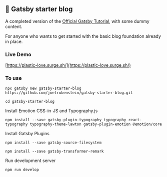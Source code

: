 ## 🚀 Gatsby starter blog

A completed version of the [Official Gatsby Tutorial](https://www.gatsbyjs.org/tutorial/), with some dummy content.

For anyone who wants to get started with the basic blog foundation already in place.

### Live Demo

[https://plastic-love.surge.sh/](https://plastic-love.surge.sh/)

### To use
```
npx gatsby new gatsby-starter-blog https://github.com/joetrubenstein/gatsby-starter-blog.git

```

```
cd gatsby-starter-blog

```

Install Emotion CSS-in-JS and Typography.js

```
npm install --save gatsby-plugin-typography typography react-typography typography-theme-lawton gatsby-plugin-emotion @emotion/core
```

Install Gatsby Plugins

```
npm install --save gatsby-source-filesystem
```

```
npm install --save gatsby-transformer-remark
```

Run development server

```
npm run develop
```
